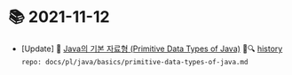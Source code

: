 # 📚 2021-11-12
- [Update] 📙 [Java의 기본 자료형 (Primitive Data Types of Java)](https://til.qriositylog.com/featured/pl/java/basics/primitive-data-types-of-java) 📃🔍 [history](https://github.com/Queue-ri/TIL/commits/main/docs/pl/java/basics/primitive-data-types-of-java.md?since=2021-11-12T00:00:00Z&until=2021-11-12T23:59:59Z) `repo: docs/pl/java/basics/primitive-data-types-of-java.md`
